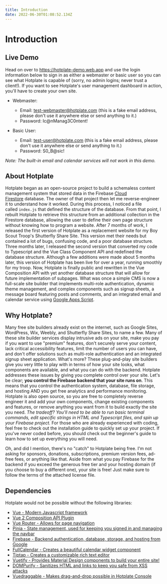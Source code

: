 ```yaml
---
title: Introduction
date: 2022-06-30T01:08:52.134Z
---
```

# Introduction

## Live Demo

Head on over to <https://hotplate-demo.web.app> and use the login information below to sign in as either a webmaster or basic user so you can see what Hotplate is capable of (sorry, no admin logins; never trust a client!). If you want to see Hotplate's user management dashboard in action, you'll have to create your own site.

* Webmaster:

  * Email: test-webmaster@hotplate.com (this is a fake email address, please don't use it anywhere else or send anything to it.)
  * Password: Ic@nManag3C0ntent!
* Basic User:

  * Email: test-user@hotplate.com (this is a fake email address, please don't use it anywhere else or send anything to it.)
  * Password: S0_B@sic!

*Note: The built-in email and calendar services will not work in this demo.*

## About Hotplate

Hotplate began as an open-source project to build a schemaless content management system that stored data in the Firebase [Cloud Firestore](https://firebase.google.com/products/firestore?authuser=0&hl=en) database. The owner of that project then let me reverse-engineer it to understand how it worked. During this process, I noticed a file called `index.js` that defined the structure of the database. From that point, I rebuilt Hotplate to retrieve this structure from an additional collection in the Firestore database, allowing the user to define their own page structure without knowing how to program a website. After 7 months of work, I released the first version of Hotplate as a replacement website for my Boy Scout Troop's Shutterfly Share Site. This version met their needs but contained a lot of bugs, confusing code, and a poor database structure. Three months later, I released the second version that converted my code to Typescript and the Vue Class Component API and redefined the database structure. Although a few additions were made about 5 months later, this version of Hotplate has been live for over a year, running smoothly for my troop. Now, Hotplate is finally public and rewritten in the Vue Composition API with yet another database structure that will allow for future implementation of subpages. What was once a simple CMS is now a full-scale site builder that implements multi-role authentication, dynamic theme management, and complex components such as signup sheets, a message board featuring posts and comments, and an integrated email and calendar service using [Google Apps Script](https://script.google.com).

## Why Hotplate?

Many free site builders already exist on the internet, such as Google Sites, WordPress, Wix, Weebly, and Shutterfly Share Sites, to name a few.  Many of these site builder services display intrusive ads on your site, make you pay if you want to use "premium" features, don't securely serve your content, lack critical accessibility features, limit the number of users you can have, and don't offer solutions such as multi-role authentication and an integrated signup sheet application.  What's more?  These plug-and-play site builders give you very little to play with in terms of how your site looks, what components are available, and what you can do with the backend.  Hotplate addresses these issues by giving you complete control over your site.  Let's be clear; **you control the Firebase backend that your site runs on**.  This means that you control the authentication system, database, file storage, and hosting AND you get free analytics and performance monitoring.  Hotplate is also open source, so you are free to completely reverse engineer it and add your own components, change existing components and features, or remove anything you want from it to build exactly the site you need.  *The tradeoff?  You'll need to be able to run basic terminal commands, edit specific strings in HTML and Typescript files, and spin up your Firebase project.*  For those who are already experienced with coding, feel free to check out the installation guide to quickly set up your project.  If you've never coded before, you should check out the beginner's guide to learn how to set up everything you will need.

Oh, and did I mention, there's no "catch" to Hotplate being free. I'm not asking for sponsors, donations, subscriptions, premium version fees, ad-free fees, or anything like that. Aside from what you pay Firebase for the backend if you exceed the generous free tier and your hosting domain (if you choose to buy a different one), your site is free! Just make sure to follow the terms of the attached license file.

## Dependencies

Hotplate would not be possible without the following libraries:

* [Vue - Modern Javascript framework](https://v2.vuejs.org/)
* [Vue 2 Composition API Plugin](https://github.com/vuejs/composition-api)
* [Vue Router - Allows for page navigation](https://v3.router.vuejs.org/)
* [Pinia - State management, used for keeping you signed in and managing the navbar](https://pinia.vuejs.org/)
* [Firebase - Backend authentication, database, storage, and hosting from Google](https://firebase.google.com/)
* [FullCalendar - Creates a beautiful calendar widget component](https://fullcalendar.io/)
* [Tiptap - Creates a customizable rich text editor](https://tiptap.dev/)
* [Vuetify - Provides Material Design components to build your entire site!](https://vuetifyjs.com/)
* [DOMPurify - Sanitizes HTML and links to keep you safe from XSS attacks](https://github.com/cure53/DOMPurify)
* [Vuedraggable - Makes drag-and-drop possible in Hotplate Console](https://github.com/SortableJS/Vue.Draggable)